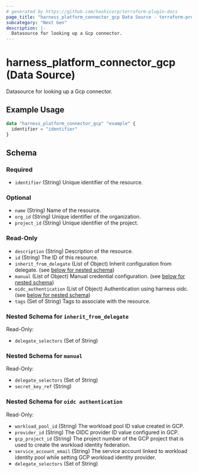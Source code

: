 ```yaml
---
# generated by https://github.com/hashicorp/terraform-plugin-docs
page_title: "harness_platform_connector_gcp Data Source - terraform-provider-harness"
subcategory: "Next Gen"
description: |-
  Datasource for looking up a Gcp connector.
---
```


# harness_platform_connector_gcp (Data Source)

Datasource for looking up a Gcp connector.

## Example Usage

```terraform
data "harness_platform_connector_gcp" "example" {
  identifier = "identifier"
}
```

<!-- schema generated by tfplugindocs -->
## Schema

### Required

- `identifier` (String) Unique identifier of the resource.

### Optional

- `name` (String) Name of the resource.
- `org_id` (String) Unique identifier of the organization.
- `project_id` (String) Unique identifier of the project.

### Read-Only

- `description` (String) Description of the resource.
- `id` (String) The ID of this resource.
- `inherit_from_delegate` (List of Object) Inherit configuration from delegate. (see [below for nested schema](#nestedatt--inherit_from_delegate))
- `manual` (List of Object) Manual credential configuration. (see [below for nested schema](#nestedatt--manual))
- `oidc_authentication` (List of Object) Authentication using harness oidc. (see [below for nested schema](#nestedatt--oidc_authentication))
- `tags` (Set of String) Tags to associate with the resource.

<a id="nestedatt--inherit_from_delegate"></a>
### Nested Schema for `inherit_from_delegate`

Read-Only:

- `delegate_selectors` (Set of String)


<a id="nestedatt--manual"></a>
### Nested Schema for `manual`

Read-Only:

- `delegate_selectors` (Set of String)
- `secret_key_ref` (String)


<a id="nestedatt--oidc_authentication"></a>
### Nested Schema for `oidc authentication`

Read-Only:

- `workload_pool_id` (String) The workload pool ID value created in GCP.
- `provider_id` (String) The OIDC provider ID value configured in GCP.
- `gcp_project_id` (String) The project number of the GCP project that is used to create the workload identity federation.
- `service_account_email` (String) The service account linked to workload identity pool while setting GCP workload identity provider.
- `delegate_selectors` (Set of String)

